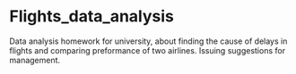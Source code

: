 # Flights_data_analysis
Data analysis homework for university, about finding the cause of delays in flights and comparing preformance of two airlines. Issuing suggestions for management.
